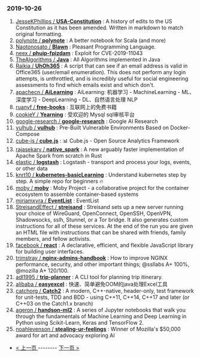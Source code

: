 ### 2019-10-26 
1. [
        JesseKPhillips /
**USA-Constitution**](https://github.com/JesseKPhillips/USA-Constitution) : A history of edits to the US Constitution as it has been amended. Written in markdown to match original formatting.
1. [
        polynote /
**polynote**](https://github.com/polynote/polynote) : A better notebook for Scala (and more)
1. [
        Naotonosato /
**Blawn**](https://github.com/Naotonosato/Blawn) : Pleasant Programming Language.
1. [
        neex /
**phuip-fpizdam**](https://github.com/neex/phuip-fpizdam) : Exploit for CVE-2019-11043
1. [
        TheAlgorithms /
**Java**](https://github.com/TheAlgorithms/Java) : All Algorithms implemented in Java
1. [
        Raikia /
**UhOh365**](https://github.com/Raikia/UhOh365) : A script that can see if an email address is valid in Office365 (user/email enumeration). This does not perform any login attempts, is unthrottled, and is incredibly useful for social engineering assessments to find which emails exist and which don't.
1. [
        apachecn /
**AiLearning**](https://github.com/apachecn/AiLearning) : AiLearning: 机器学习 - MachineLearning - ML、深度学习 - DeepLearning - DL、自然语言处理 NLP
1. [
        ruanyf /
**free-books**](https://github.com/ruanyf/free-books) : 互联网上的免费书籍
1. [
        cookieY /
**Yearning**](https://github.com/cookieY/Yearning) : 受欢迎的 Mysql sql审核平台
1. [
        google-research /
**google-research**](https://github.com/google-research/google-research) : Google AI Research
1. [
        vulhub /
**vulhub**](https://github.com/vulhub/vulhub) : Pre-Built Vulnerable Environments Based on Docker-Compose
1. [
        cube-js /
**cube.js**](https://github.com/cube-js/cube.js) : 📊 Cube.js - Open Source Analytics Framework
1. [
        rajasekarv /
**native_spark**](https://github.com/rajasekarv/native_spark) : A new arguably faster implementation of Apache Spark from scratch in Rust
1. [
        elastic /
**logstash**](https://github.com/elastic/logstash) : Logstash - transport and process your logs, events, or other data
1. [
        knrt10 /
**kubernetes-basicLearning**](https://github.com/knrt10/kubernetes-basicLearning) : Understand kubernetes step by step. A simple repo for beginners 🔥
1. [
        moby /
**moby**](https://github.com/moby/moby) : Moby Project - a collaborative project for the container ecosystem to assemble container-based systems
1. [
        miriamxyra /
**EventList**](https://github.com/miriamxyra/EventList) : EventList
1. [
        StreisandEffect /
**streisand**](https://github.com/StreisandEffect/streisand) : Streisand sets up a new server running your choice of WireGuard, OpenConnect, OpenSSH, OpenVPN, Shadowsocks, sslh, Stunnel, or a Tor bridge. It also generates custom instructions for all of these services. At the end of the run you are given an HTML file with instructions that can be shared with friends, family members, and fellow activists.
1. [
        facebook /
**react**](https://github.com/facebook/react) : A declarative, efficient, and flexible JavaScript library for building user interfaces.
1. [
        trimstray /
**nginx-admins-handbook**](https://github.com/trimstray/nginx-admins-handbook) : How to improve NGINX performance, security, and other important things; @ssllabs A+ 100%, @mozilla A+ 120/100.
1. [
        adl1995 /
**trip-planner**](https://github.com/adl1995/trip-planner) : A CLI tool for planning trip itinerary.
1. [
        alibaba /
**easyexcel**](https://github.com/alibaba/easyexcel) : 快速、简单避免OOM的java处理Excel工具
1. [
        catchorg /
**Catch2**](https://github.com/catchorg/Catch2) : A modern, C++-native, header-only, test framework for unit-tests, TDD and BDD - using C++11, C++14, C++17 and later (or C++03 on the Catch1.x branch)
1. [
        ageron /
**handson-ml2**](https://github.com/ageron/handson-ml2) : A series of Jupyter notebooks that walk you through the fundamentals of Machine Learning and Deep Learning in Python using Scikit-Learn, Keras and TensorFlow 2.
1. [
        noahlevenson /
**stealing-ur-feelings**](https://github.com/noahlevenson/stealing-ur-feelings) : Winner of Mozilla's $50,000 award for art and advocacy exploring AI 

- [ < 上一页 ](https://github.com/able8/github-trending-daily-record/blob/master/2019-10-25.md) -------- [ 下一页 > ](https://github.com/able8/github-trending-daily-record/blob/master/2019-10-27.md)